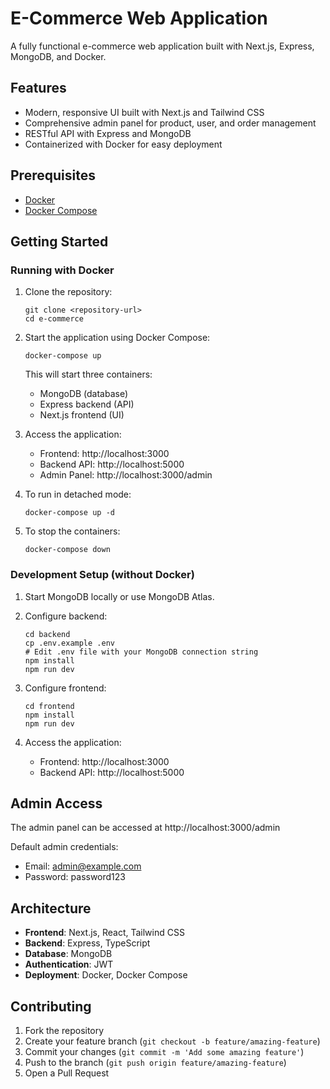 # E-Commerce Web Application

A fully functional e-commerce web application built with Next.js, Express, MongoDB, and Docker.

## Features

- Modern, responsive UI built with Next.js and Tailwind CSS
- Comprehensive admin panel for product, user, and order management
- RESTful API with Express and MongoDB
- Containerized with Docker for easy deployment

## Prerequisites

- [Docker](https://www.docker.com/get-started)
- [Docker Compose](https://docs.docker.com/compose/install/)

## Getting Started

### Running with Docker

1. Clone the repository:
   ```
   git clone <repository-url>
   cd e-commerce
   ```

2. Start the application using Docker Compose:
   ```
   docker-compose up
   ```

   This will start three containers:
   - MongoDB (database)
   - Express backend (API)
   - Next.js frontend (UI)

3. Access the application:
   - Frontend: http://localhost:3000
   - Backend API: http://localhost:5000
   - Admin Panel: http://localhost:3000/admin

4. To run in detached mode:
   ```
   docker-compose up -d
   ```

5. To stop the containers:
   ```
   docker-compose down
   ```

### Development Setup (without Docker)

1. Start MongoDB locally or use MongoDB Atlas.

2. Configure backend:
   ```
   cd backend
   cp .env.example .env
   # Edit .env file with your MongoDB connection string
   npm install
   npm run dev
   ```

3. Configure frontend:
   ```
   cd frontend
   npm install
   npm run dev
   ```

4. Access the application:
   - Frontend: http://localhost:3000
   - Backend API: http://localhost:5000

## Admin Access

The admin panel can be accessed at http://localhost:3000/admin

Default admin credentials:
- Email: admin@example.com
- Password: password123

## Architecture

- **Frontend**: Next.js, React, Tailwind CSS
- **Backend**: Express, TypeScript
- **Database**: MongoDB
- **Authentication**: JWT
- **Deployment**: Docker, Docker Compose

## Contributing

1. Fork the repository
2. Create your feature branch (`git checkout -b feature/amazing-feature`)
3. Commit your changes (`git commit -m 'Add some amazing feature'`)
4. Push to the branch (`git push origin feature/amazing-feature`)
5. Open a Pull Request 
